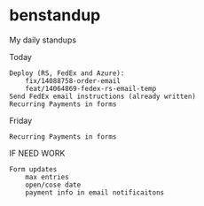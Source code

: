 # benstandup
My daily standups

Today
  
    Deploy (RS, FedEx and Azure):
        fix/14088758-order-email
        feat/14064869-fedex-rs-email-temp
    Send FedEx email instructions (already written)
    Recurring Payments in forms

Friday
 
    Recurring Payments in forms



IF NEED WORK
    
    Form updates
        max entries
        open/cose date
        payment info in email notificaitons
